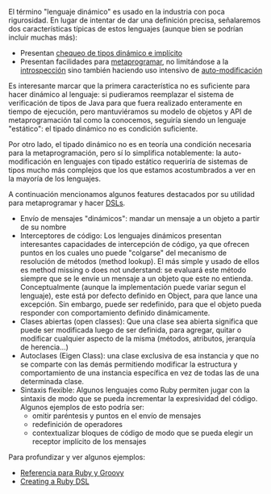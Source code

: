 El término "lenguaje dinámico" es usado en la industria con poca rigurosidad. En lugar de intentar de dar una definición precisa, señalaremos dos características típicas de estos lenguajes (aunque bien se podrían incluir muchas más):

-   Presentan [chequeo de tipos dinámico e implícito](esquemas-de-tipado.md)
-   Presentan facilidades para [metaprogramar](metaprogramacion.md), no limitándose a la [introspección](reflection-introspection.md) sino también haciendo uso intensivo de [auto-modificación](reflection-self-modification.md)

Es interesante marcar que la primera característica no es suficiente para hacer dinámico al lenguaje: si pudieramos reemplazar el sistema de verificación de tipos de Java para que fuera realizado enteramente en tiempo de ejecución, pero mantuviéramos su modelo de objetos y API de metaprogramación tal como la conocemos, seguiría siendo un lenguaje "estático": el tipado dinámico no es condición suficiente.

Por otro lado, el tipado dinámico no es en teoría una condición necesaria para la metaprogramación, pero sí lo simplifica notablemente: la auto-modificación en lenguajes con tipado estático requeriría de sistemas de tipos mucho más complejos que los que estamos acostumbrados a ver en la mayoría de los lenguajes.

A continuación mencionamos algunos features destacados por su utilidad para metaprogramar y hacer [DSLs](dsl.md).

-   Envío de mensajes "dinámicos": mandar un mensaje a un objeto a partir de su nombre
-   Interceptores de código: Los lenguajes dinámicos presentan interesantes capacidades de intercepción de código, ya que ofrecen puntos en los cuales uno puede "colgarse" del mecanismo de resolución de métodos (method lookup). El más simple y usado de ellos es method missing o does not understand: se evaluará este método siempre que se le envie un mensaje a un objeto que este no entienda. Conceptualmente (aunque la implementación puede variar segun el lenguaje), este está por defecto definido en Object, para que lance una excepción. Sin embargo, puede ser redefinido, para que el objeto pueda responder con comportamiento definido dinámicamente.
-   Clases abiertas (open classes): Que una clase sea abierta significa que puede ser modificada luego de ser definida, para agregar, quitar o modificar cualquier aspecto de la misma (métodos, atributos, jerarquía de herencia...)
-   Autoclases (Eigen Class): una clase exclusiva de esa instancia y que no se comparte con las demás permitiendo modificar la estructura y comportamiento de una instancia específica en vez de todas las de una determinada clase.
-   Sintaxis flexible: Algunos lenguajes como Ruby permiten jugar con la sintaxis de modo que se pueda incrementar la expresividad del código. Algunos ejemplos de esto podría ser:
    -   omitir paréntesis y puntos en el envío de mensajes
    -   redefinición de operadores
    -   contextualizar bloques de código de modo que se pueda elegir un receptor implícito de los mensajes

Para profundizar y ver algunos ejemplos:

-   [Referencia para Ruby y Groovy](https://docs.google.com/viewer?a=v&pid=sites&srcid=ZGVmYXVsdGRvbWFpbnx1dG50YWRwfGd4OjczNjhhOWY1NjZmNDQxZjU)
-   [Creating a Ruby DSL](http://yonkeltron.com/blog/2010/05/13/creating-a-ruby-dsl/)

